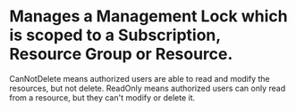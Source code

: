 # Manages a Management Lock which is scoped to a Subscription, Resource Group or Resource.

CanNotDelete means authorized users are able to read and modify the resources, but not delete. ReadOnly means authorized users can only read from a resource, but they can't modify or delete it.
